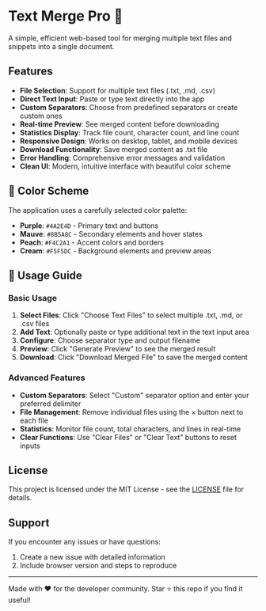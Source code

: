 # Text Merge Pro 🔗

A simple, efficient web-based tool for merging multiple text files and snippets into a single document. 


## Features

- **File Selection**: Support for multiple text files (.txt, .md, .csv)
- **Direct Text Input**: Paste or type text directly into the app
- **Custom Separators**: Choose from predefined separators or create custom ones
- **Real-time Preview**: See merged content before downloading
- **Statistics Display**: Track file count, character count, and line count
- **Responsive Design**: Works on desktop, tablet, and mobile devices
- **Download Functionality**: Save merged content as .txt file
- **Error Handling**: Comprehensive error messages and validation
- **Clean UI**: Modern, intuitive interface with beautiful color scheme


## 🎨 Color Scheme

The application uses a carefully selected color palette:
- **Purple**: `#4A2E4D` - Primary text and buttons
- **Mauve**: `#8B5A8C` - Secondary elements and hover states  
- **Peach**: `#F4C2A1` - Accent colors and borders
- **Cream**: `#F5F5DC` - Background elements and preview areas

## 📖 Usage Guide

### Basic Usage
1. **Select Files**: Click "Choose Text Files" to select multiple .txt, .md, or .csv files
2. **Add Text**: Optionally paste or type additional text in the text input area
3. **Configure**: Choose separator type and output filename
4. **Preview**: Click "Generate Preview" to see the merged result
5. **Download**: Click "Download Merged File" to save the merged content

### Advanced Features
- **Custom Separators**: Select "Custom" separator option and enter your preferred delimiter
- **File Management**: Remove individual files using the × button next to each file
- **Statistics**: Monitor file count, total characters, and lines in real-time
- **Clear Functions**: Use "Clear Files" or "Clear Text" buttons to reset inputs


##  License

This project is licensed under the MIT License - see the [LICENSE](LICENSE) file for details.


##  Support

If you encounter any issues or have questions:

1. Create a new issue with detailed information
2. Include browser version and steps to reproduce


---

Made with ❤️ for the developer community. Star ⭐ this repo if you find it useful!
